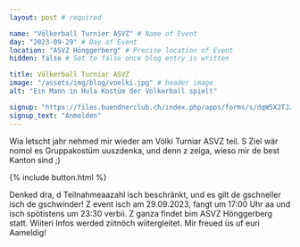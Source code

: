 ```yaml
---
layout: post # required

name: "Völkerball Turnier ASVZ" # Name of Event
day: "2023-09-29" # Day of Event
location: "ASVZ Hönggerberg" # Precise location of Event
hidden: false # Set to false once blog entry is written

title: Völkerball Turniar ASVZ
image: "/assets/img/blog/voelki.jpg" # header image
alt: "Ein Mann in Hula Kostüm der Völkerball spielt"

signup: "https://files.buendnerclub.ch/index.php/apps/forms/s/dqW5X2TJzmQETtACHgKf62Ra"
signup_text: "Anmelden"
---
```


Wia letscht jahr nehmed mir wieder am Völki Turniar ASVZ teil. S Ziel wär nomol es Gruppakostüm uuszdenka, und denn z zeiga, wieso mir de best Kanton sind ;)

{% include button.html %}

Denked dra, d Teilnahmeaazahl isch beschränkt, und es gilt de gschneller isch de gschwinder! Z event isch am 29.09.2023, fangt um 17:00 Uhr aa und isch spötistens um 23:30 verbii. Z ganza findet bim ASVZ Hönggerberg statt. Wiiteri Infos werded ziitnöch wiitergleitet. Mir freued üs uf euri Aameldig!